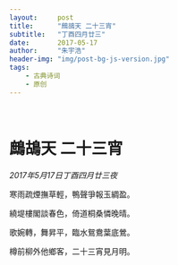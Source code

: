 ```yaml
---
layout:     post
title:      "鷓鴣天 二十三宵"
subtitle:   "丁酉四月廿三"
date:       2017-05-17
author:     "朱宇浩"
header-img: "img/post-bg-js-version.jpg"
tags:
    - 古典诗词
    - 原创
---
```


​
# 鷓鴣天 二十三宵
*2017年5月17日丁酉四月廿三夜*

寒雨疏煙撫草輕，鴨聲爭報玉綢盈。

繞堤樓閣談春色，倚道桐桑憐晚晴。

歌婉轉，舞昇平，臨水鴛鴦葉底鶯。

樽前柳外他鄉客，二十三宵見月明。